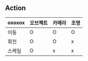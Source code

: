 
## Action

| oxoxox | 오브젝트 | 카메라 | 조명 |  
|------|------|------|------|
| 이동   |    O   |    O   |   O  |  
| 회전   | O | O | x |  
| 스케일 | O | x | x |  

